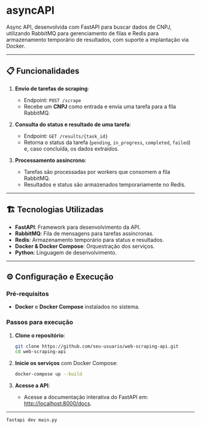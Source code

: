 # asyncAPI
Async API, desenvolvida com FastAPI para buscar dados de CNPJ, 
utilizando RabbitMQ para gerenciamento de filas e Redis para armazenamento temporário de resultados, 
com suporte a implantação via Docker.

---

## 📋 Funcionalidades

1. **Envio de tarefas de scraping**:
   - Endpoint: `POST /scrape`
   - Recebe um **CNPJ** como entrada e envia uma tarefa para a fila RabbitMQ.

2. **Consulta do status e resultado de uma tarefa**:
   - Endpoint: `GET /results/{task_id}`
   - Retorna o status da tarefa (`pending`, `in_progress`, `completed`, `failed`) e, caso concluída, os dados extraídos.

3. **Processamento assíncrono**:
   - Tarefas são processadas por workers que consomem a fila RabbitMQ.
   - Resultados e status são armazenados temporariamente no Redis.

---

## 🏗️ Tecnologias Utilizadas

- **FastAPI**: Framework para desenvolvimento da API.
- **RabbitMQ**: Fila de mensagens para tarefas assíncronas.
- **Redis**: Armazenamento temporário para status e resultados.
- **Docker & Docker Compose**: Orquestração dos serviços.
- **Python**: Linguagem de desenvolvimento.

---

## ⚙️ Configuração e Execução  

### Pré-requisitos  

- **Docker** e **Docker Compose** instalados no sistema.

### Passos para execução  

1. **Clone o repositório**:

    ```bash
    git clone https://github.com/seu-usuario/web-scraping-api.git
    cd web-scraping-api
    ```

2. **Inicie os serviços** com Docker Compose:

    ```bash
    docker-compose up --build
    ```

3. **Acesse a API**:

    - Acesse a documentação interativa do FastAPI em: [http://localhost:8000/docs](http://localhost:8000/docs).

---


```shell
fastapi dev main.py
```
